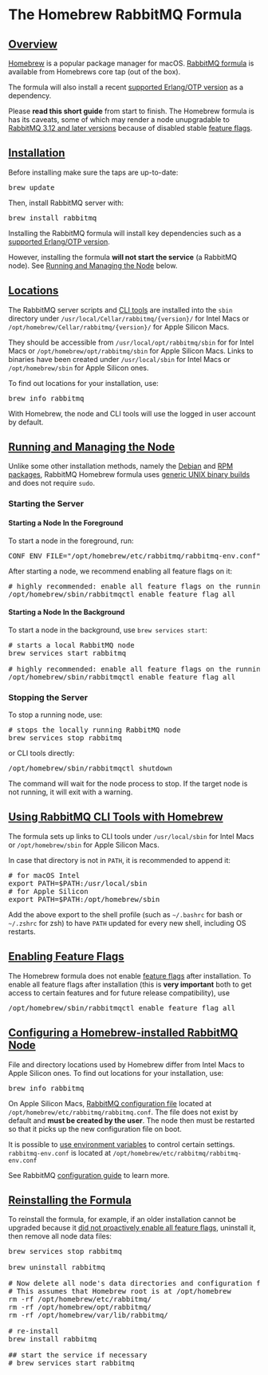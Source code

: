 <!--
Copyright (c) 2005-2023 Broadcom. All Rights Reserved. The term "Broadcom" refers to Broadcom Inc. and/or its subsidiaries.

All rights reserved. This program and the accompanying materials
are made available under the terms of the under the Apache License,
Version 2.0 (the "License”); you may not use this file except in compliance
with the License. You may obtain a copy of the License at

https://www.apache.org/licenses/LICENSE-2.0

Unless required by applicable law or agreed to in writing, software
distributed under the License is distributed on an "AS IS" BASIS,
WITHOUT WARRANTIES OR CONDITIONS OF ANY KIND, either express or implied.
See the License for the specific language governing permissions and
limitations under the License.
-->

# The Homebrew RabbitMQ Formula

## <a id="overview" class="anchor" href="#overview">Overview</a>

[Homebrew](https://brew.sh/) is a popular package manager for macOS.
[RabbitMQ formula](https://github.com/Homebrew/homebrew-core/blob/master/Formula/r/rabbitmq.rb) is available from
Homebrews core tap (out of the box).

The formula will also install a recent [supported Erlang/OTP version](./which-erlang.html)
as a dependency.

Please **read this short guide** from start to finish. The Homebrew formula is has its caveats,
some of which may render a node unupgradable to [RabbitMQ 3.12 and later versions](/upgrade.html)
because of disabled stable [feature flags](/feature-flags.html).


## <a id="installation" class="anchor" href="#installation">Installation</a>

Before installing make sure the taps are up-to-date:

<pre class="lang-bash">
brew update
</pre>

Then, install RabbitMQ server with:

<pre class="lang-bash">
brew install rabbitmq
</pre>

Installing the RabbitMQ formula will install key dependencies such as a [supported Erlang/OTP version](./which-erlang.html).

However, installing the formula **will not start the service** (a RabbitMQ node). See [Running and Managing the Node](#managing-node)
below.


## <a id="locations" class="anchor" href="#locations">Locations</a>

The RabbitMQ server scripts and [CLI tools](./cli.html) are installed into the `sbin` directory under `/usr/local/Cellar/rabbitmq/{version}/` for Intel Macs
or `/opt/homebrew/Cellar/rabbitmq/{version}/` for Apple Silicon Macs.

They should be accessible from `/usr/local/opt/rabbitmq/sbin` for for Intel Macs or `/opt/homebrew/opt/rabbitmq/sbin` for Apple Silicon Macs.
Links to binaries have been created under `/usr/local/sbin` for Intel Macs or `/opt/homebrew/sbin` for Apple Silicon ones.

To find out locations for your installation, use:

<pre class="lang-bash">
brew info rabbitmq
</pre>

With Homebrew, the node and CLI tools will use the logged in user account by default.


## <a id="managing-node" class="anchor" href="#managing-node">Running and Managing the Node</a>

Unlike some other installation methods, namely the [Debian](./install-debian.html) and [RPM packages](./install-rpm.html), RabbitMQ
Homebrew formula uses [generic UNIX binary builds](./install-generic-unix.html) and does not require `sudo`.

### Starting the Server

#### Starting a Node In the Foreground

To start a node in the foreground, run:

<pre class="lang-bash">
CONF_ENV_FILE="/opt/homebrew/etc/rabbitmq/rabbitmq-env.conf" /opt/homebrew/opt/rabbitmq/sbin/rabbitmq-server
</pre>

After starting a node, we recommend enabling all feature flags on it:

<pre class="lang-bash">
# highly recommended: enable all feature flags on the running node
/opt/homebrew/sbin/rabbitmqctl enable_feature_flag all
</pre>

#### Starting a Node In the Background

To start a node in the background, use `brew services start`:

<pre class="lang-bash">
# starts a local RabbitMQ node
brew services start rabbitmq

# highly recommended: enable all feature flags on the running node
/opt/homebrew/sbin/rabbitmqctl enable_feature_flag all
</pre>

### Stopping the Server

To stop a running node, use:

<pre class="lang-bash">
# stops the locally running RabbitMQ node
brew services stop rabbitmq
</pre>

or CLI tools directly:

<pre class="lang-bash">
/opt/homebrew/sbin/rabbitmqctl shutdown
</pre>

The command will wait for the node process to stop. If the target node is not running,
it will exit with a warning.


## <a id="cli" class="anchor" href="#cli">Using RabbitMQ CLI Tools with Homebrew</a>

The formula sets up links to CLI tools under `/usr/local/sbin` for Intel Macs or `/opt/homebrew/sbin` for Apple Silicon Macs.

In case that directory is not in `PATH`, it is recommended to append it:

<pre class="lang-bash">
# for macOS Intel
export PATH=$PATH:/usr/local/sbin
# for Apple Silicon
export PATH=$PATH:/opt/homebrew/sbin
</pre>

Add the above export to the shell profile (such as `~/.bashrc` for bash or `~/.zshrc` for zsh)
to have `PATH` updated for every new shell, including OS restarts.


## <a id="feature-flags" class="anchor" href="#feature-flags">Enabling Feature Flags</a>

The Homebrew formula does not enable [feature flags](/feature-flags.html) after installation. To enable
all feature flags after installation (this is **very important** both to get access to certain features and for future release compatibility),
use

<pre class="lang-bash">
/opt/homebrew/sbin/rabbitmqctl enable_feature_flag all
</pre>


## <a id="configure" class="anchor" href="#configure">Configuring a Homebrew-installed RabbitMQ Node</a>

File and directory locations used by Homebrew differ from Intel Macs to Apple Silicon ones.
To find out locations for your installation, use:

<pre class="lang-bash">
brew info rabbitmq
</pre>

On Apple Silicon Macs, [RabbitMQ configuration file](configure.html#configuration-files) located at `/opt/homebrew/etc/rabbitmq/rabbitmq.conf`.
The file does not exist by default and **must be created by the user**. The node then
must be restarted so that it picks up the new configuration file on boot.

It is possible to [use environment variables](configure.html#customise-general-unix-environment) to control certain settings.
`rabbitmq-env.conf` is located at `/opt/homebrew/etc/rabbitmq/rabbitmq-env.conf`

See RabbitMQ [configuration guide](configure.html) to learn more.


## <a id="reinstall" class="anchor" href="#reinstall">Reinstalling the Formula</a>

To reinstall the formula, for example, if an older installation
cannot be upgraded because it [did not proactively enable all feature flags](/upgrade.html),
uninstall it, then remove all node data files:

<pre class="lang-bash">
brew services stop rabbitmq

brew uninstall rabbitmq

# Now delete all node's data directories and configuration files.
# This assumes that Homebrew root is at /opt/homebrew
rm -rf /opt/homebrew/etc/rabbitmq/
rm -rf /opt/homebrew/opt/rabbitmq/
rm -rf /opt/homebrew/var/lib/rabbitmq/

# re-install
brew install rabbitmq

## start the service if necessary
# brew services start rabbitmq
</pre>
